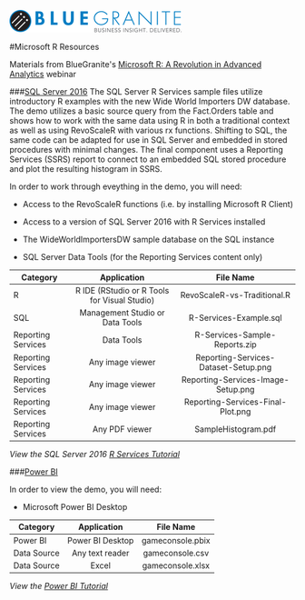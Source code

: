 ![BlueGranite](https://raw.githubusercontent.com/BlueGranite/BlueGranite.github.io/master/assets/images/Blue-Granite-Logo.png)

#Microsoft R Resources

Materials from BlueGranite's [Microsoft R: A Revolution in Advanced Analytics](https://www.blue-granite.com/webinar-microsoft-r-a-revolution-of-advanced-analytics) webinar




###[SQL Server 2016](https://github.com/BlueGranite/Microsoft-R-Resources/blob/master/sql-server-r-services/Tutorial.md)
The SQL Server R Services sample files utilize introductory R examples with the new Wide World Importers DW database. The demo utilizes a basic source query from the Fact.Orders table and shows how to work with the same data using R in both a traditional context as well as using RevoScaleR with various rx functions. Shifting to SQL, the same code can be adapted for use in SQL Server and embedded in stored procedures with minimal changes. The final component uses a Reporting Services (SSRS) report to connect to an embedded SQL stored procedure and plot the resulting histogram in SSRS.

In order to work through eveything in the demo, you will need:

- Access to the RevoScaleR functions (i.e. by installing Microsoft R Client)

- Access to a version of SQL Server 2016 with R Services installed 

- The WideWorldImportersDW sample database on the SQL instance

- SQL Server Data Tools (for the Reporting Services content only)

| Category | Application | File Name |
| ------------- |:-:| :-:|
| R | R IDE (RStudio or R Tools for Visual Studio) | RevoScaleR-vs-Traditional.R |
| SQL | Management Studio or Data Tools | R-Services-Example.sql |
| Reporting Services | Data Tools | R-Services-Sample-Reports.zip |
| Reporting Services | Any image viewer | Reporting-Services-Dataset-Setup.png |
| Reporting Services | Any image viewer | Reporting-Services-Image-Setup.png |
| Reporting Services | Any image viewer | Reporting-Services-Final-Plot.png |
| Reporting Services | Any PDF viewer | SampleHistogram.pdf |

*View the SQL Server 2016 [R Services Tutorial](https://github.com/BlueGranite/Microsoft-R-Resources/blob/master/sql-server-r-services/Tutorial.md)*  


###[Power BI](https://github.com/BlueGranite/Microsoft-R-Resources/blob/master/power-bi/Tutorial.md)

In order to view the demo, you will need:

- Microsoft Power BI Desktop

| Category | Application | File Name |
| ------------- |:-:| :-:|
| Power BI  | Power BI Desktop | gameconsole.pbix |
| Data Source | Any text reader | gameconsole.csv |
| Data Source | Excel | gameconsole.xlsx |

*View the [Power BI Tutorial](https://github.com/BlueGranite/Microsoft-R-Resources/blob/master/power-bi/Tutorial.md)* 

